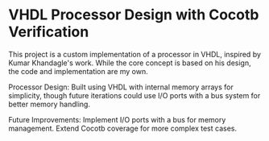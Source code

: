 # VHDL Processor Design with Cocotb Verification

This project is a custom implementation of a processor in VHDL, inspired by Kumar Khandagle's work. While the core concept is based on his design, the code and implementation are my own.

Processor Design: Built using VHDL with internal memory arrays for simplicity, though future iterations could use I/O ports with a bus system for better memory handling.

Future Improvements:
Implement I/O ports with a bus for memory management.
Extend Cocotb coverage for more complex test cases.

